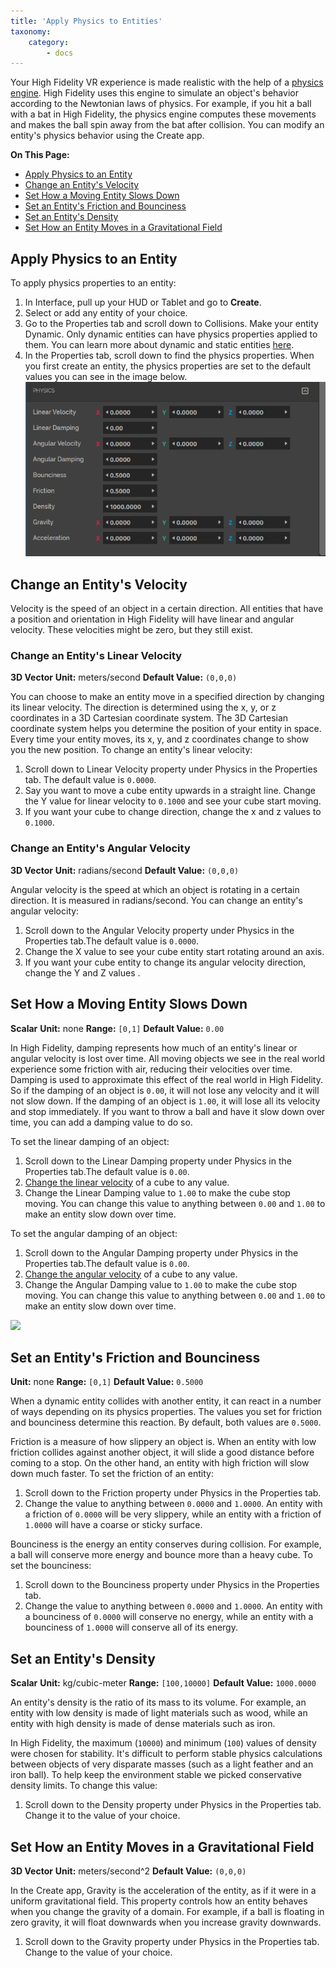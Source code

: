 ```yaml
---
title: 'Apply Physics to Entities'
taxonomy:
    category:
        - docs
---
```

Your High Fidelity VR experience is made realistic with the help of a [physics engine](https://pybullet.org/wordpress/). High Fidelity uses this engine to simulate an object's behavior according to the Newtonian laws of physics. For example, if you hit a ball with a bat in High Fidelity, the physics engine computes these movements and makes the ball spin away from the bat after collision. You can modify an entity's physics behavior using the Create app. 

**On This Page:**

+ [Apply Physics to an Entity](#apply-physics-to-an-entity)
+ [Change an Entity's Velocity](#change-an-entitys-velocity)
+ [Set How a Moving Entity Slows Down](#set-how-a-moving-entity-slows-down)
+ [Set an Entity's Friction and Bounciness](#set-an-entitys-friction-and-bounciness)
+ [Set an Entity's Density](#choose-an-entitys-density)
+ [Set How an Entity Moves in a Gravitational Field](#set-how-an-entity-moves-in-a-gravitational-field)

## Apply Physics to an Entity

To apply physics properties to an entity:

1. In Interface, pull up your HUD or Tablet and go to **Create**.
2. Select or add any entity of your choice. 
3. Go to the Properties tab and scroll down to Collisions. Make your entity Dynamic. Only dynamic entities can have physics properties applied to them. You can learn more about dynamic and static entities [here](../entity-behavior).
4. In the Properties tab, scroll down to find the physics properties. When you first create an entity, the physics properties are set to the default values you can see in the image below. ![](physics-prop.PNG)

## Change an Entity's Velocity

Velocity is the speed of an object in a certain direction. All entities that have a position and orientation in High Fidelity will have linear and angular velocity. These velocities might be zero, but they still exist.

### Change an Entity's Linear Velocity

**3D Vector**
**Unit:** meters/second
**Default Value:** `(0,0,0)`

You can choose to make an entity move in a specified direction by changing its linear velocity. The direction is determined using the x, y, or z coordinates in a 3D Cartesian coordinate system. The 3D Cartesian coordinate system helps you determine the position of your entity in space. Every time your entity moves, its x, y, and z coordinates change to show you the new position. To change an entity's linear velocity:

1. Scroll down to Linear Velocity property under Physics in the Properties tab. The default value is `0.0000`. 
2. Say you want to move a cube entity upwards in a straight line. Change the Y value for linear velocity to `0.1000` and see your cube start moving. 
3. If you want your cube to change direction, change the x and z values to `0.1000`. 

### Change an Entity's Angular Velocity

**3D Vector**
**Unit:** radians/second
**Default Value:** `(0,0,0)`

Angular velocity is the speed at which an object is rotating in a certain direction. It is measured in radians/second. You can change an entity's angular velocity:

1.  Scroll down to the Angular Velocity property under Physics in the Properties tab.The default value is `0.0000`. 
2. Change the X value to see your cube entity start rotating around an axis. 
3. If you want your cube entity to change its angular velocity direction, change the Y and Z values . 

## Set How a Moving Entity Slows Down

**Scalar**
**Unit:** none
**Range:** `[0,1]`
**Default Value:** `0.00`

In High Fidelity, damping represents how much of an entity's linear or angular velocity is lost over time. All moving objects we see in the real world experience some friction with air, reducing their velocities over time. Damping is used to approximate this effect of the real world in High Fidelity. So if the damping of an object is `0.00`, it will not lose any velocity and it will not slow down. If the damping of an object is `1.00`, it will lose all its velocity and stop immediately.  If you want to throw a ball and have it slow down over time, you can add a damping value to do so. 

To set the linear damping of an object:

1. Scroll down to the Linear Damping property under Physics in the Properties tab.The default value is `0.00`. 
2. [Change the linear velocity](#change-an-entity's-velocity) of a cube to any value. 
3. Change the Linear Damping value to `1.00` to make the cube stop moving. You can change this value to anything between `0.00` and `1.00` to make an entity slow down over time. 

To set the angular damping of an object:

1. Scroll down to the Angular Damping property under Physics in the Properties tab.The default value is `0.00`. 
2. [Change the angular velocity](#change-an-entity's-velocity) of a cube to any value. 
3. Change the Angular Damping value to `1.00` to make the cube stop moving. You can change this value to anything between `0.00` and `1.00` to make an entity slow down over time. 

![](gif-1.gif)

## Set an Entity's Friction and Bounciness

**Unit:** none
**Range:** `[0,1]`
**Default Value:** `0.5000`

When a dynamic entity collides with another entity, it can react in a number of ways depending on its physics properties. The values you set for friction and bounciness determine this reaction. By default, both values are `0.5000`.

Friction is a measure of how slippery an object is. When an entity with low friction collides against another object, it will slide a good distance before coming to a stop. On the other hand, an entity with high friction will slow down much faster. To set the friction of an entity:

1. Scroll down to the Friction property under Physics in the Properties tab.
2. Change the value to anything between `0.0000` and `1.0000`. An entity with a friction of `0.0000` will be very slippery, while an entity with a friction of `1.0000` will have a coarse or sticky surface. 

Bounciness is the energy an entity conserves during collision. For example, a ball will conserve more energy and bounce more than a heavy cube. To set the bounciness:

1. Scroll down to the Bounciness property under Physics in the Properties tab.
2. Change the value to anything between `0.0000` and `1.0000`. An entity with a bounciness of `0.0000` will  conserve no energy, while an entity with a bounciness of `1.0000` will conserve all of its energy. 

## Set an Entity's Density

**Scalar**
**Unit:** kg/cubic-meter
**Range:** `[100,10000]`
**Default Value:** `1000.0000`

An entity's density is the ratio of its mass to its volume. For example, an entity with low density is made of light materials such as wood, while an entity with high density is made of dense materials such as iron. 

In High Fidelity, the maximum (`10000`) and minimum (`100`) values of density were chosen for stability. It's difficult to perform stable physics calculations between objects of very disparate masses (such as a light feather and an iron ball). To help keep the environment stable we picked conservative density limits. To change this value:

1. Scroll down to the Density property under Physics in the Properties tab. Change it to the value of your choice. 

## Set How an Entity Moves in a Gravitational Field

**3D Vector**
**Unit:** meters/second^2
**Default Value:** `(0,0,0)`

In the Create app, Gravity is the acceleration of the entity, as if it were in a uniform gravitational field. This property controls how an entity behaves when you change the gravity of a domain. For example, if a ball is floating in zero gravity, it will float downwards when you increase gravity downwards. 

1. Scroll down to the Gravity property under Physics in the Properties tab. Change to the value of your choice. 
